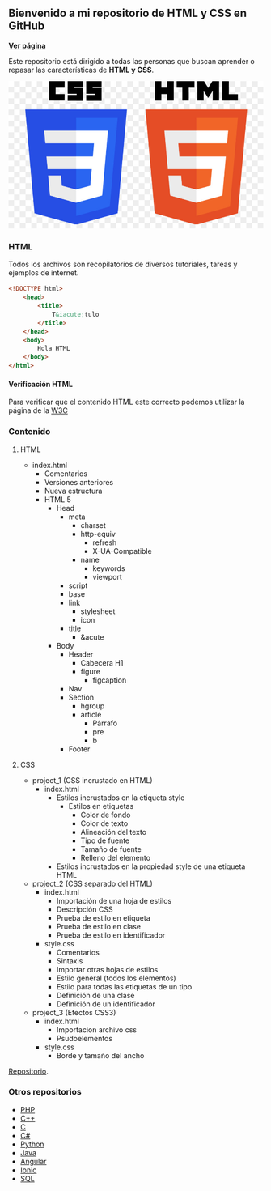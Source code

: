 ## Bienvenido a mi repositorio de HTML y CSS en GitHub

**[Ver página](https://diegoalex24.github.io/HTML-CSS-examples)**

Este repositorio está dirigido a todas las personas que buscan aprender o repasar las características de **HTML y CSS**.

![Image HTML y CSS](https://raw.githubusercontent.com/diegoAlex24/HTML-CSS-examples/master/html-css-logo.jpg)

### HTML
Todos los archivos son recopilatorios de diversos tutoriales, tareas y ejemplos de internet.

```html
<!DOCTYPE html>
    <head>
        <title>
            T&iacute;tulo
        </title>
    </head>
	<body>
        Hola HTML
    </body>
</html>
```

#### Verificación HTML
Para verificar que el contenido HTML este correcto podemos utilizar la página de la [W3C](https://validator.w3.org/)

### Contenido

1. HTML
    * index.html
        * Comentarios
        * Versiones anteriores
        * Nueva estructura
        * HTML 5
            * Head
                * meta
                    * charset
                    * http-equiv
                        * refresh
                        * X-UA-Compatible
                    * name
                        * keywords
                        * viewport
                * script
                * base
                * link
                  * stylesheet
                  * icon
                * title
                    * &acute
            * Body
                * Header
                    * Cabecera H1
                    * figure
                        * figcaption
                * Nav
                * Section
                    * hgroup
                    * article
                        * Párrafo
                        * pre
                        * b
                * Footer

2. CSS
    * project_1 (CSS incrustado en HTML)
        * index.html
            * Estilos incrustados en la etiqueta style
                * Estilos en etiquetas
                    * Color de fondo
                    * Color de texto
                    * Alineación del texto
                    * Tipo de fuente
                    * Tamaño de fuente
                    * Relleno del elemento
            * Estilos incrustados en la propiedad style de una etiqueta HTML
    * project_2 (CSS separado del HTML)
        * index.html
            * Importación de una hoja de estilos
            * Descripción CSS
            * Prueba de estilo en etiqueta
            * Prueba de estilo en clase
            * Prueba de estilo en identificador
        * style.css
            * Comentarios
            * Sintaxis
            * Importar otras hojas de estilos
            * Estilo general (todos los elementos)
            * Estilo para todas las etiquetas de un tipo
            * Definición de una clase
            * Definición de un identificador
    * project_3 (Efectos CSS3)
        * index.html
            * Importacion archivo css <link>
            * Psudoelementos
        * style.css
            * Borde y tamaño del ancho

[Repositorio](https://github.com/diegoAlex24/HTML-CSS-examples).

### Otros repositorios
* [PHP](https://diegoalex24.github.io/PHP-examples)
* [C++](https://diegoalex24.github.io/C-Plus-Plus-examples)
* [C](https://diegoalex24.github.io/C-examples)
* [C#](https://diegoalex24.github.io/C-Sharp-examples)
* [Python](https://diegoalex24.github.io/Python-examples)
* [Java](https://diegoalex24.github.io/Java-examples)
* [Angular](https://diegoalex24.github.io/Angular-examples)
* [Ionic](https://diegoalex24.github.io/Ionic-examples)
* [SQL](https://diegoalex24.github.io/SQL-examples)
